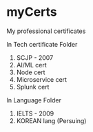 # myCerts
My professional certificates 

In Tech certificate Folder 
  1. SCJP - 2007 
  2. AI/ML cert
  3. Node cert
  4. Microservice cert
  5. Splunk cert
  
In Language Folder 
  1. IELTS - 2009
  2. KOREAN lang (Persuing)
